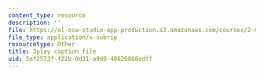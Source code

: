```yaml
---
content_type: resource
description: ''
file: https://ol-ocw-studio-app-production.s3.amazonaws.com/courses/2-003sc-engineering-dynamics-fall-2011/5af2573ff22b0d31a9d940626808edff_f1pxiNDTyHc.srt
file_type: application/x-subrip
resourcetype: Other
title: 3play caption file
uid: 5af2573f-f22b-0d31-a9d9-40626808edff
---
```


